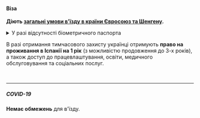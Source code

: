 ####  Віза

**Діють [загальні умови в'їзду в країни Євросоюз та Шенгену](/article/73ed692655a69928f4fbd4601).** 



<details>
<summary>У разі відсутності біометричного паспорта</summary> 

Для перетину кордону Іспанії необхідно звернутися до найближчої до Вас дипломатичної/консульської установи України на території ЄС для отримання **довідки**, яка підтверджує вашу особу та громадянство. 

При собі необхідно мати документ, який посвідчує вашу особу (наприклад внутрішній паспорт) та, за наявності, документ, який підтверджує ваше проживання на території України до 24.02.2022 року.

Для в'їзду ***неповнолітнім без паспорту*** необхідно мати свідоцтво про народження дитини та документ, який підтверджує родинний зв’язок, разом з відповідними дозвільними документами, або повноваження законного представника дитини.

</details>

В разі отримання тимчасового захисту українці отримують **право на проживання в Іспанії на 1 рік** (з можливістю продовження до 3-х років), а також доступ до працевлаштування, освіти, медичного обслуговування та соціальних послуг.

</br>

***

##### COVID-19

**Немає обмежень** для в'їзду.
